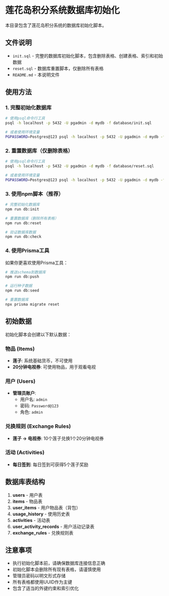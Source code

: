 # 莲花岛积分系统数据库初始化

本目录包含了莲花岛积分系统的数据库初始化脚本。

## 文件说明

- `init.sql` - 完整的数据库初始化脚本，包含删除表格、创建表格、索引和初始数据
- `reset.sql` - 数据库重置脚本，仅删除所有表格
- `README.md` - 本说明文件

## 使用方法

### 1. 完整初始化数据库

```bash
# 使用psql命令行工具
psql -h localhost -p 5432 -U pgadmin -d mydb -f database/init.sql

# 或者使用环境变量
PGPASSWORD=Postgres@123 psql -h localhost -p 5432 -U pgadmin -d mydb -f database/init.sql
```

### 2. 重置数据库（仅删除表格）

```bash
# 使用psql命令行工具
psql -h localhost -p 5432 -U pgadmin -d mydb -f database/reset.sql

# 或者使用环境变量
PGPASSWORD=Postgres@123 psql -h localhost -p 5432 -U pgadmin -d mydb -f database/reset.sql
```

### 3. 使用npm脚本（推荐）

```bash
# 完整初始化数据库
npm run db:init

# 重置数据库（删除所有表格）
npm run db:reset

# 验证数据库数据
npm run db:check
```

### 4. 使用Prisma工具

如果你更喜欢使用Prisma工具：

```bash
# 推送schema到数据库
npm run db:push

# 运行种子数据
npm run db:seed

# 重置数据库
npx prisma migrate reset
```

## 初始数据

初始化脚本会创建以下默认数据：

### 物品 (Items)
- **莲子**: 系统基础货币，不可使用
- **20分钟电视券**: 可使用物品，用于观看电视

### 用户 (Users)
- **管理员账户**: 
  - 用户名: `admin`
  - 密码: `Password@123`
  - 角色: `admin`

### 兑换规则 (Exchange Rules)
- **莲子 → 电视券**: 10个莲子兑换1个20分钟电视券

### 活动 (Activities)
- **每日签到**: 每日签到可获得5个莲子奖励

## 数据库表结构

1. **users** - 用户表
2. **items** - 物品表
3. **user_items** - 用户物品表（背包）
4. **usage_history** - 使用历史表
5. **activities** - 活动表
6. **user_activity_records** - 用户活动记录表
7. **exchange_rules** - 兑换规则表

## 注意事项

- 执行初始化脚本前，请确保数据库连接信息正确
- 初始化脚本会删除所有现有表格，请谨慎使用
- 管理员密码以明文形式存储
- 所有表格都使用UUID作为主键
- 包含了适当的外键约束和索引优化
